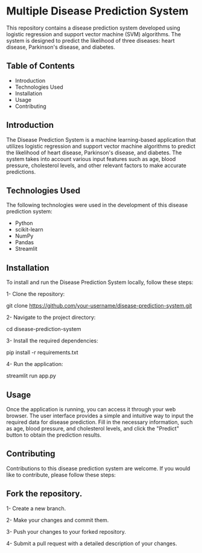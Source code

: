 # Multiple Disease Prediction System
This repository contains a disease prediction system developed using logistic regression and support vector machine (SVM) algorithms. The system is designed to predict the likelihood of three diseases: heart disease, Parkinson's disease, and diabetes.

## Table of Contents
- Introduction
- Technologies Used
- Installation
- Usage
- Contributing

## Introduction
The Disease Prediction System is a machine learning-based application that utilizes logistic regression and support vector machine algorithms to predict the likelihood of heart disease, Parkinson's disease, and diabetes. The system takes into account various input features such as age, blood pressure, cholesterol levels, and other relevant factors to make accurate predictions.

## Technologies Used
The following technologies were used in the development of this disease prediction system:

- Python
- scikit-learn
- NumPy
- Pandas
- Streamlit

## Installation
To install and run the Disease Prediction System locally, follow these steps:

1- Clone the repository:

git clone https://github.com/your-username/disease-prediction-system.git

2- Navigate to the project directory:

cd disease-prediction-system

3- Install the required dependencies:

pip install -r requirements.txt

4- Run the application:

streamlit run app.py
## Usage
Once the application is running, you can access it through your web browser. The user interface provides a simple and intuitive way to input the required data for disease prediction. Fill in the necessary information, such as age, blood pressure, and cholesterol levels, and click the "Predict" button to obtain the prediction results.

## Contributing
Contributions to this disease prediction system are welcome. If you would like to contribute, please follow these steps:

## Fork the repository.
1- Create a new branch.

2- Make your changes and commit them.

3- Push your changes to your forked repository.

4- Submit a pull request with a detailed description of your changes.
